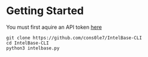 # Getting Started 
You must first aquire an API token [here](https://intelbase.is/dashboard/account)

```
git clone https://github.com/cons0le7/IntelBase-CLI
cd IntelBase-CLI
python3 intelbase.py
```

